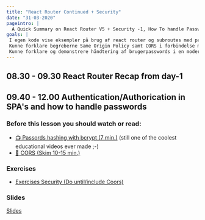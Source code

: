 ```yaml
---
title: "React Router Continued + Security"
date: "31-03-2020"
pageintro: |
  A Quick Summary on React Router V5 + Security -1, How To handle Passwords
goals: |
 I egen kode vise eksempler på brug af react router og subroutes med parametre
 Kunne forklare begreberne Same Origin Policy samt CORS i forbindelse med REST/SPA
 Kunne forklare og demonstrere håndtering af brugerpasswords i en moderne web-applikation
---
```


## 08.30 - 09.30 React Router Recap from day-1

## 09.40 - 12.00 Authentication/Authorication in SPA's and how to handle passwords

### Before this lesson you should watch or read:

- [:tv: Passords hashing with bcrypt (7 min.)](https://www.youtube.com/watch?v=O6cmuiTBZVs) (still one of the coolest educational videos ever made ;-)
- [:book: CORS (Skim 10-15 min.)](https://developer.mozilla.org/en-US/docs/Web/HTTP/CORS)

### Exercises

<!--BEGIN exercises ##-->

- [Exercises Security (Do until/include Coors)](https://docs.google.com/document/d/1J0pLlU-9iLoVn_yqt5RnJ_nsQExt_kcajMoJ47wsRN4/edit?usp=sharing)
  <!--END exercises ##-->

### Slides

[Slides](http://sem3slides.mydemos.dk/security/security.html)
